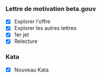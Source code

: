 ### Lettre de motivation beta.gouv
- [x] Explorer l'offre
- [x] Explorer les autres lettres
- [x] 1er jet
- [x] Relecture

### Kata
- [x] Nouveau Kata